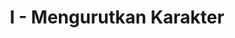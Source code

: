 ---
contest: Gemastik
year: 2022
round: Qualification
problem: I
title: I - Mengurutkan Karakter
pdf: /contests/gemastik/2022/penyisihan/problems/I - Mengurutkan Karakter.pdf
---